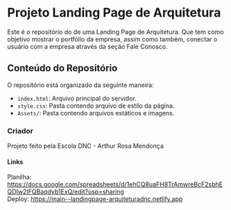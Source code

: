 # Projeto Landing Page de Arquitetura

Este é o repositório do de uma Landing Page de Arquitetura. Que tem como objetivo mostrar o portfólio da empresa, assim como também, conectar o usuário com a empresa através da seção Fale Conosco.

## Conteúdo do Repositório

O repositório está organizado da seguinte maneira:

- `index.html`: Arquivo principal do servidor.
- `style.css`: Pasta contendo arquivo de estilo da página.
- `Assets/`: Pasta contendo arquivos estáticos e imagens.


### Criador

Projeto feito pela Escola DNC - Arthur Rosa Mendonça

#### Links

Planilha: https://docs.google.com/spreadsheets/d/1ehCQ8uaFH8TrAmwreBcF2sbhEQDIw2IFQBaqdyb1ExQ/edit?usp=sharing <br>
Deploy: https://main--landingpage-arquiteturadnc.netlify.app
